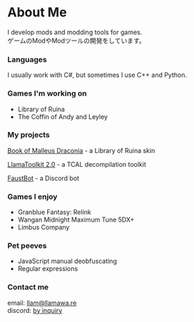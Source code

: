 # About Me

I develop mods and modding tools for games.  
ゲームのModやModツールの開発をしています。

### Languages

I usually work with C#, but sometimes I use C++ and Python.

### Games I'm working on

- Library of Ruina
- The Coffin of Andy and Leyley

### My projects

[Book of Malleus Draconia](https://steamcommunity.com/sharedfiles/filedetails/?id=3150803241) - a Library of Ruina skin

[LlamaToolkit 2.0](https://github.com/Llamaware/LlamaToolkit) - a TCAL decompilation toolkit

[FaustBot](https://github.com/KawaiiFiveO/FaustBot) - a Discord bot

### Games I enjoy

- Granblue Fantasy: Relink
- Wangan Midnight Maximum Tune 5DX+
- Limbus Company

### Pet peeves

- JavaScript manual deobfuscating
- Regular expressions

### Contact me

email: llam@llamawa.re  
discord: [by inquiry](https://tally.so/r/wADLQk)
